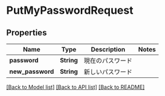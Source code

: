 # PutMyPasswordRequest

## Properties

Name | Type | Description | Notes
------------ | ------------- | ------------- | -------------
**password** | **String** | 現在のパスワード | 
**new_password** | **String** | 新しいパスワード | 

[[Back to Model list]](../README.md#documentation-for-models) [[Back to API list]](../README.md#documentation-for-api-endpoints) [[Back to README]](../README.md)


